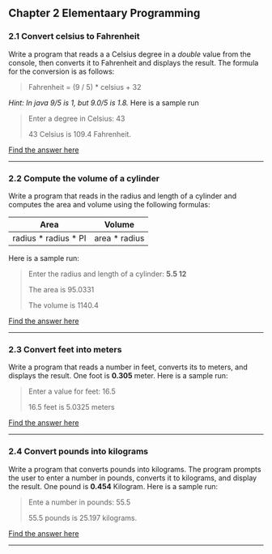 ## Chapter 2 Elementaary Programming

### 2.1 Convert celsius to Fahrenheit
Write a program that reads a a Celsius degree in a *double* value from the console, then converts it to Fahrenheit and displays the result. The formula for the conversion is as follows:

> Fahrenheit = (9 / 5) * celsius + 32

*Hint: In java 9/5 is 1, but 9.0/5 is 1.8.* Here is a sample run

>Enter a degree in Celsius: 43
>
>43 Celsius is 109.4 Fahrenheit.

[Find the answer here](https://github.com/jorgeAML/XLVExercisEscript/blob/master/Chapter2-Elementary-Programming/ConvertCelsiusToFahrenheit.java)


---
### 2.2 Compute the volume of a cylinder
Write a program that reads in the radius and length of a cylinder and computes the area and volume using the following formulas:

| Area | Volume |
| ---- | ------ |
| radius * radius * PI | area * radius |

Here is a sample run:

> Enter the radius and length of a cylinder: **5.5 12**
>
> The area is 95.0331
>
> The volume is 1140.4

[Find the answer here](https://github.com/jorgeAML/XLVExercisEscript/blob/master/Chapter2-Elementary-Programming/ComputeVolumeCylinder.java)

---
### 2.3 Convert feet into meters
Write a program that reads a number in feet, converts its to meters, and displays the result. One foot is **0.305** meter. Here is a sample run:

>Enter a value for feet: 16.5
>
>16.5 feet is 5.0325 meters

[Find the answer here](https://github.com/jorgeAML/XLVExercisEscript/blob/master/Chapter2-Elementary-Programming/ConvertFeetIntoMeters.java)

---
### 2.4 Convert pounds into kilograms
Write a program that converts pounds into kilograms. The program prompts the user to enter a number in pounds, converts it to kilograms, and display the result. One pound is **0.454** Kilogram. Here is a sample run:

>Ente a number in pounds: 55.5
>
>55.5 pounds is 25.197 kilograms.

[Find the answer here](https://github.com/jorgeAML/XLVExercisEscript/blob/master/Chapter2-Elementary-Programming/ConvertPoundsIntoKilograms.java)

---